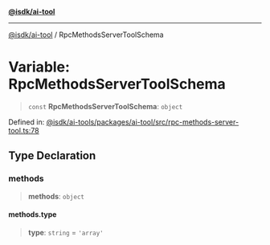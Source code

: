 [**@isdk/ai-tool**](../README.md)

***

[@isdk/ai-tool](../globals.md) / RpcMethodsServerToolSchema

# Variable: RpcMethodsServerToolSchema

> `const` **RpcMethodsServerToolSchema**: `object`

Defined in: [@isdk/ai-tools/packages/ai-tool/src/rpc-methods-server-tool.ts:78](https://github.com/isdk/ai-tool.js/blob/e883e341c67e937e7d3a3e95e8bc56844896f5a3/src/rpc-methods-server-tool.ts#L78)

## Type Declaration

### methods

> **methods**: `object`

#### methods.type

> **type**: `string` = `'array'`
